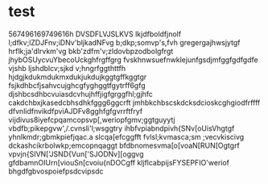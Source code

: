 # test
567496169749616h
DVSDFLVJSLKVS
lkjdfboldfjnolf
l;dfkv;lZDJFnv;iDNv'bljkadNFvg
b;dkp;somvp's,fvh
gregergajhwsjytgf
hrflk;ja'dlrvkm'vg
bkb'zdfm'v;zldovbpzodbolgfrgt
jhybOSUycvuYbecoUckghfrgffgrg
fvskhnwsuefnwklejunfgsdjmfggfgdfgdfe
vjshb ljshdblcv;sjkd v;hngrfggthttfh
hjdgjkdukmdukmxdukjukdujkggtgffkggtgr
fsjkdhbcfjsahvcujghcgfyghggtfgytrff6gfg
djshbcsdhbcvuiasdcvhujhffjigfgrggfhl;gjhfc
cakdchbxjkasedcbhsdhkfggg6ggcrft
jmhbkchbscskdcksdcioskcghgiodfrffff
dfvnlidfnvikdfpviAJDFv8gghfgfgvrrftfryf
vijdivus8iyefcpqamcopsvp[,weriopfgmv;ggtguyytj
vbdfb;pikepgvw',/.cvnsli'l;wsggtry
ihbfvpiabndpivh{SNv[oUisVhgtgf
yhnlkmdr;gbmkpiefjqac.a slcqa[efcggfft
fvlsl;kvmasca;sm ;vecvkiscivg
dckashcikrbolwkp;emcopnqaggt
bfdbnomesvma[o[voaN[RUN[Ogtgrf
vpvjn{SIVN['JSND{Vun['SJODNv][oggvg
gfdbamnOIUrn[viouSn[cvoiu{nDOCgff
kljflcabpijsFYSEPFIO'weriof
bhgdfgbvospoiefpsdcvipsdc
